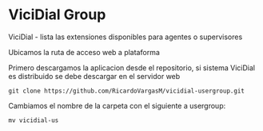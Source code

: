 # ViciDial Group
ViciDial - lista las extensiones disponibles para agentes o supervisores


Ubicamos la ruta de acceso web a plataforma 

Primero descargamos la aplicacion desde el repositorio, si sistema ViciDial es distribuido se debe descargar en el servidor web

```
git clone https://github.com/RicardoVargasM/vicidial-usergroup.git

```
Cambiamos el nombre de la carpeta con el siguiente a usergroup:

```
mv vicidial-us
```
